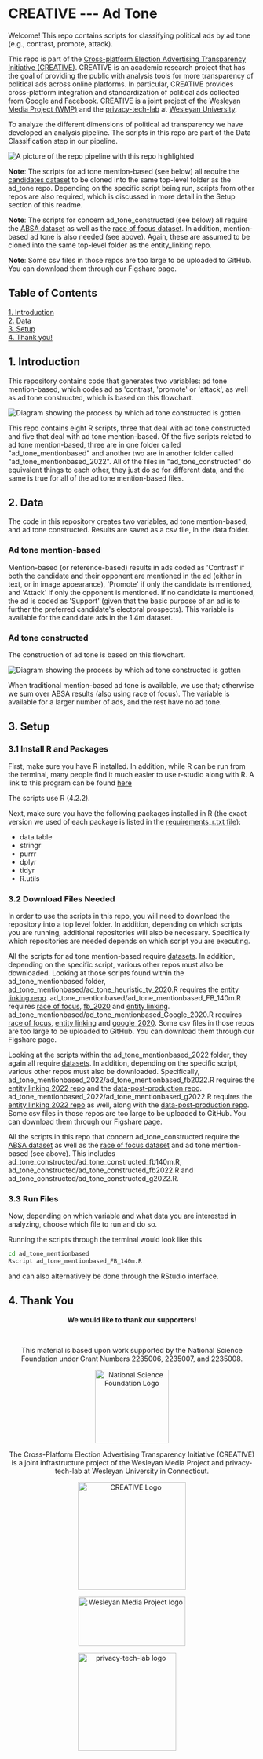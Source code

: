 # CREATIVE --- Ad Tone

Welcome! This repo contains scripts for classifying political ads by ad tone (e.g., contrast, promote, attack).

This repo is part of the [Cross-platform Election Advertising Transparency Initiative (CREATIVE)](https://www.creativewmp.com/). CREATIVE is an academic research project that has the goal of providing the public with analysis tools for more transparency of political ads across online platforms. In particular, CREATIVE provides cross-platform integration and standardization of political ads collected from Google and Facebook. CREATIVE is a joint project of the [Wesleyan Media Project (WMP)](https://mediaproject.wesleyan.edu/) and the [privacy-tech-lab](https://privacytechlab.org/) at [Wesleyan University](https://www.wesleyan.edu).

To analyze the different dimensions of political ad transparency we have developed an analysis pipeline. The scripts in this repo are part of the Data Classification step in our pipeline.

![A picture of the repo pipeline with this repo highlighted](CREATIVE_step3_032524.png)

**Note**: The scripts for ad tone mention-based (see below) all require the [candidates dataset](https://github.com/Wesleyan-Media-Project/datasets) to be cloned into the same top-level folder as the ad_tone repo. Depending on the specific script being run, scripts from other repos are also required, which is discussed in more detail in the Setup section of this readme.

**Note**: The scripts for concern ad_tone_constructed (see below) all require the [ABSA dataset](https://github.com/Wesleyan-Media-Project/ABSA) as well as the [race of focus dataset](https://github.com/Wesleyan-Media-Project/race_of_focus). In addition, mention-based ad tone is also needed (see above). Again, these are assumed to be cloned into the same top-level folder as the entity_linking repo.

**Note**: Some csv files in those repos are too large to be uploaded to GitHub. You can download them through our Figshare page.

## Table of Contents

[1. Introduction](#1-introduction)  
[2. Data](#2-data)  
[3. Setup](#3-setup)  
[4. Thank you!](#4-thank-you)

## 1. Introduction

This repository contains code that generates two variables: ad tone mention-based, which codes ad as 'contrast, 'promote' or 'attack', as well as ad tone constructed, which is based on this flowchart.

![Diagram showing the process by which ad tone constructed is gotten](ad_tone_chart.png)

This repo contains eight R scripts, three that deal with ad tone constructed and five that deal with ad tone mention-based. Of the five scripts related to ad tone mention-based, three are in one folder called "ad_tone_mentionbased" and another two are in another folder called "ad_tone_mentionbased_2022". All of the files in "ad_tone_constructed" do equivalent things to each other, they just do so for different data, and the same is true for all of the ad tone mention-based files.

## 2. Data

The code in this repository creates two variables, ad tone mention-based, and ad tone constructed. Results are saved as a csv file, in the data folder.

### Ad tone mention-based

Mention-based (or reference-based) results in ads coded as 'Contrast' if both the candidate and their opponent are mentioned in the ad (either in text, or in image appearance), 'Promote' if only the candidate is mentioned, and 'Attack' if only the opponent is mentioned. If no candidate is mentioned, the ad is coded as 'Support' (given that the basic purpose of an ad is to further the preferred candidate's electoral prospects). This variable is available for the candidate ads in the 1.4m dataset.

### Ad tone constructed

The construction of ad tone is based on this flowchart.

![Diagram showing the process by which ad tone constructed is gotten](ad_tone_chart.png)

When traditional mention-based ad tone is available, we use that; otherwise we sum over ABSA results (also using race of focus). The variable is available for a larger number of ads, and the rest have no ad tone.

## 3. Setup

### 3.1 Install R and Packages

First, make sure you have R installed. In addition, while R can be run from the terminal, many people find it much easier to use r-studio along with R. A link to this program can be found [here](https://rstudio-education.github.io/hopr/starting.html)

The scripts use R (4.2.2).

Next, make sure you have the following packages installed in R (the exact version we used of each package is listed in the [requirements_r.txt file](https://github.com/Wesleyan-Media-Project/ad_tone/blob/main/requirements_r.txt)):

- data.table
- stringr
- purrr
- dplyr
- tidyr
- R.utils

### 3.2 Download Files Needed

In order to use the scripts in this repo, you will need to download the repository into a top level folder. In addition, depending on which scripts you are running, additional repositories will also be necessary. Specifically which repositories are needed depends on which script you are executing.

All the scripts for ad tone mention-based require [datasets](https://github.com/Wesleyan-Media-Project/datasets). In addition, depending on the specific script, various other repos must also be downloaded. Looking at those scripts found within the ad_tone_mentionbased folder, ad_tone_mentionbased/ad_tone_heuristic_tv_2020.R requires the [entity linking repo](https://github.com/Wesleyan-Media-Project/entity_linking). ad_tone_mentionbased/ad_tone_mentionbased_FB_140m.R requires [race of focus](https://github.com/Wesleyan-Media-Project/race_of_focus), [fb_2020](https://github.com/Wesleyan-Media-Project/fb_2020) and [entity linking](https://github.com/Wesleyan-Media-Project/entity_linking). ad_tone_mentionbased/ad_tone_mentionbased_Google_2020.R requires [race of focus](https://github.com/Wesleyan-Media-Project/race_of_focus), [entity linking](https://github.com/Wesleyan-Media-Project/entity_linking) and [google_2020](https://github.com/Wesleyan-Media-Project/google_2020). Some csv files in those repos are too large to be uploaded to GitHub. You can download them through our Figshare page.

Looking at the scripts within the ad_tone_mentionbased_2022 folder, they again all require [datasets](https://github.com/Wesleyan-Media-Project/datasets). In addition, depending on the specific script, various other repos must also be downloaded. Specifically, ad_tone_mentionbased_2022/ad_tone_mentionbased_fb2022.R requires the [entity linking 2022 repo](https://github.com/Wesleyan-Media-Project/entity_linking_2022) and the [data-post-production repo](https://github.com/Wesleyan-Media-Project/data-post-production). ad_tone_mentionbased_2022/ad_tone_mentionbased_g2022.R requires the [entity linking 2022 repo](https://github.com/Wesleyan-Media-Project/entity_linking_2022) as well, along with the [data-post-production repo](https://github.com/Wesleyan-Media-Project/data-post-production). Some csv files in those repos are too large to be uploaded to GitHub. You can download them through our Figshare page.

All the scripts in this repo that concern ad_tone_constructed require the [ABSA dataset](https://github.com/Wesleyan-Media-Project/ABSA) as well as the [race of focus dataset](https://github.com/Wesleyan-Media-Project/race_of_focus) and ad tone mention-based (see above). This includes ad_tone_constructed/ad_tone_constructed_fb140m.R, ad_tone_constructed/ad_tone_constructed_fb2022.R and ad_tone_constructed/ad_tone_constructed_g2022.R.

### 3.3 Run Files

Now, depending on which variable and what data you are interested in analyzing, choose which file to run and do so.

Running the scripts through the terminal would look like this

```bash
cd ad_tone_mentionbased
Rscript ad_tone_mentionbased_FB_140m.R
```

and can also alternatively be done through the RStudio interface.

## 4. Thank You

<p align="center"><strong>We would like to thank our supporters!</strong></p><br>

<p align="center">This material is based upon work supported by the National Science Foundation under Grant Numbers 2235006, 2235007, and 2235008.</p>

<p align="center" style="display: flex; justify-content: center; align-items: center;">
  <a href="https://www.nsf.gov/awardsearch/showAward?AWD_ID=2235006">
    <img class="img-fluid" src="nsf.png" height="150px" alt="National Science Foundation Logo">
  </a>
</p>

<p align="center">The Cross-Platform Election Advertising Transparency Initiative (CREATIVE) is a joint infrastructure project of the Wesleyan Media Project and privacy-tech-lab at Wesleyan University in Connecticut.

<p align="center" style="display: flex; justify-content: center; align-items: center;">
  <a href="https://www.creativewmp.com/">
    <img class="img-fluid" src="CREATIVE_logo.png"  width="220px" alt="CREATIVE Logo">
  </a>
</p>

<p align="center" style="display: flex; justify-content: center; align-items: center;">
  <a href="https://mediaproject.wesleyan.edu/">
    <img src="wmp-logo.png" width="218px" height="100px" alt="Wesleyan Media Project logo">
  </a>
</p>

<p align="center" style="display: flex; justify-content: center; align-items: center;">
  <a href="https://privacytechlab.org/" style="margin-right: 20px;">
    <img src="./plt_logo.png" width="200px" alt="privacy-tech-lab logo">
  </a>
</p>
